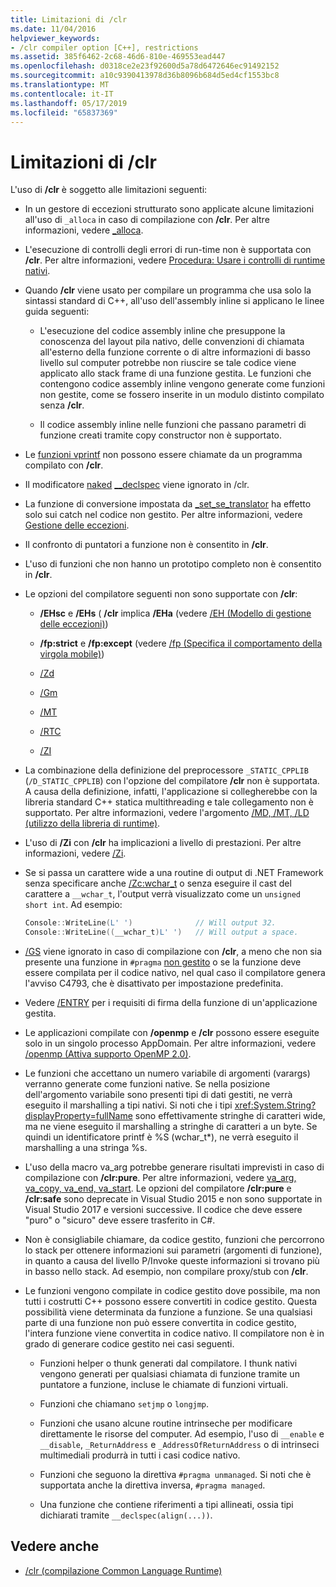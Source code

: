 ```yaml
---
title: Limitazioni di /clr
ms.date: 11/04/2016
helpviewer_keywords:
- /clr compiler option [C++], restrictions
ms.assetid: 385f6462-2c68-46d6-810e-469553ead447
ms.openlocfilehash: d0318ce2e23f92600d5a78d6472646ec91492152
ms.sourcegitcommit: a10c9390413978d36b8096b684d5ed4cf1553bc8
ms.translationtype: MT
ms.contentlocale: it-IT
ms.lasthandoff: 05/17/2019
ms.locfileid: "65837369"
---
```

# <a name="clr-restrictions"></a>Limitazioni di /clr

L'uso di **/clr** è soggetto alle limitazioni seguenti:

- In un gestore di eccezioni strutturato sono applicate alcune limitazioni all'uso di `_alloca` in caso di compilazione con **/clr**. Per altre informazioni, vedere [_alloca](../../c-runtime-library/reference/alloca.md).

- L'esecuzione di controlli degli errori di run-time non è supportata con **/clr**. Per altre informazioni, vedere [Procedura: Usare i controlli di runtime nativi](/visualstudio/debugger/how-to-use-native-run-time-checks).

- Quando **/clr** viene usato per compilare un programma che usa solo la sintassi standard di C++, all'uso dell'assembly inline si applicano le linee guida seguenti:

  - L'esecuzione del codice assembly inline che presuppone la conoscenza del layout pila nativo, delle convenzioni di chiamata all'esterno della funzione corrente o di altre informazioni di basso livello sul computer potrebbe non riuscire se tale codice viene applicato allo stack frame di una funzione gestita. Le funzioni che contengono codice assembly inline vengono generate come funzioni non gestite, come se fossero inserite in un modulo distinto compilato senza **/clr**.

  - Il codice assembly inline nelle funzioni che passano parametri di funzione creati tramite copy constructor non è supportato.

- Le [funzioni vprintf](../../c-runtime-library/vprintf-functions.md) non possono essere chiamate da un programma compilato con **/clr**.

- Il modificatore [naked](../../cpp/naked-cpp.md) [__declspec](../../cpp/declspec.md) viene ignorato in /clr.

- La funzione di conversione impostata da [_set_se_translator](../../c-runtime-library/reference/set-se-translator.md) ha effetto solo sui catch nel codice non gestito. Per altre informazioni, vedere [Gestione delle eccezioni](../../extensions/exception-handling-cpp-component-extensions.md).

- Il confronto di puntatori a funzione non è consentito in **/clr**.

- L'uso di funzioni che non hanno un prototipo completo non è consentito in **/clr**.

- Le opzioni del compilatore seguenti non sono supportate con **/clr**:

  - **/EHsc** e **/EHs** ( **/clr** implica **/EHa** (vedere [/EH (Modello di gestione delle eccezioni)](eh-exception-handling-model.md))

  - **/fp:strict** e **/fp:except** (vedere [/fp (Specifica il comportamento della virgola mobile)](fp-specify-floating-point-behavior.md))

  - [/Zd](z7-zi-zi-debug-information-format.md)

  - [/Gm](gm-enable-minimal-rebuild.md)

  - [/MT](md-mt-ld-use-run-time-library.md)

  - [/RTC](rtc-run-time-error-checks.md)

  - [/ZI](z7-zi-zi-debug-information-format.md)

- La combinazione della definizione del preprocessore `_STATIC_CPPLIB` (`/D_STATIC_CPPLIB`) con l'opzione del compilatore **/clr** non è supportata. A causa della definizione, infatti, l'applicazione si collegherebbe con la libreria standard C++ statica multithreading e tale collegamento non è supportato. Per altre informazioni, vedere l'argomento [/MD, /MT, /LD (utilizzo della libreria di runtime)](md-mt-ld-use-run-time-library.md).

- L'uso di **/Zi** con **/clr** ha implicazioni a livello di prestazioni. Per altre informazioni, vedere [/Zi](z7-zi-zi-debug-information-format.md).

- Se si passa un carattere wide a una routine di output di .NET Framework senza specificare anche [/Zc:wchar_t](zc-wchar-t-wchar-t-is-native-type.md) o senza eseguire il cast del carattere a `__wchar_t`, l'output verrà visualizzato come un `unsigned short int`. Ad esempio:

    ```cpp
    Console::WriteLine(L' ')              // Will output 32.
    Console::WriteLine((__wchar_t)L' ')   // Will output a space.
    ```

- [/GS](gs-buffer-security-check.md) viene ignorato in caso di compilazione con **/clr**, a meno che non sia presente una funzione in `#pragma` [non gestito](../../preprocessor/managed-unmanaged.md) o se la funzione deve essere compilata per il codice nativo, nel qual caso il compilatore genera l'avviso C4793, che è disattivato per impostazione predefinita.

- Vedere [/ENTRY](entry-entry-point-symbol.md) per i requisiti di firma della funzione di un'applicazione gestita.

- Le applicazioni compilate con **/openmp** e **/clr** possono essere eseguite solo in un singolo processo AppDomain.  Per altre informazioni, vedere [/openmp (Attiva supporto OpenMP 2.0)](openmp-enable-openmp-2-0-support.md).

- Le funzioni che accettano un numero variabile di argomenti (varargs) verranno generate come funzioni native. Se nella posizione dell'argomento variabile sono presenti tipi di dati gestiti, ne verrà eseguito il marshalling a tipi nativi. Si noti che i tipi <xref:System.String?displayProperty=fullName> sono effettivamente stringhe di caratteri wide, ma ne viene eseguito il marshalling a stringhe di caratteri a un byte. Se quindi un identificatore printf è %S (wchar_t*), ne verrà eseguito il marshalling a una stringa %s.

- L'uso della macro va_arg potrebbe generare risultati imprevisti in caso di compilazione con **/clr:pure**. Per altre informazioni, vedere [va_arg, va_copy, va_end, va_start](../../c-runtime-library/reference/va-arg-va-copy-va-end-va-start.md). Le opzioni del compilatore **/clr:pure** e **/clr:safe** sono deprecate in Visual Studio 2015 e non sono supportate in Visual Studio 2017 e versioni successive. Il codice che deve essere "puro" o "sicuro" deve essere trasferito in C#.

- Non è consigliabile chiamare, da codice gestito, funzioni che percorrono lo stack per ottenere informazioni sui parametri (argomenti di funzione), in quanto a causa del livello P/Invoke queste informazioni si trovano più in basso nello stack.  Ad esempio, non compilare proxy/stub con **/clr**.

- Le funzioni vengono compilate in codice gestito dove possibile, ma non tutti i costrutti C++ possono essere convertiti in codice gestito.  Questa possibilità viene determinata da funzione a funzione. Se una qualsiasi parte di una funzione non può essere convertita in codice gestito, l'intera funzione viene convertita in codice nativo. Il compilatore non è in grado di generare codice gestito nei casi seguenti.

  - Funzioni helper o thunk generati dal compilatore. I thunk nativi vengono generati per qualsiasi chiamata di funzione tramite un puntatore a funzione, incluse le chiamate di funzioni virtuali.

  - Funzioni che chiamano `setjmp` o `longjmp`.

  - Funzioni che usano alcune routine intrinseche per modificare direttamente le risorse del computer. Ad esempio, l'uso di `__enable` e `__disable`, `_ReturnAddress` e `_AddressOfReturnAddress` o di intrinseci multimediali produrrà in tutti i casi codice nativo.

  - Funzioni che seguono la direttiva `#pragma unmanaged`. Si noti che è supportata anche la direttiva inversa, `#pragma managed`.

  - Una funzione che contiene riferimenti a tipi allineati, ossia tipi dichiarati tramite `__declspec(align(...))`.

## <a name="see-also"></a>Vedere anche

- [/clr (compilazione Common Language Runtime)](clr-common-language-runtime-compilation.md)
